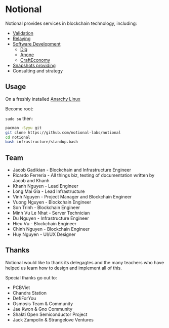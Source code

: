# Notional
Notional provides services in blockchain technology, including:

* [Validation](./validation)
* [Relaying](./relaying)
* [Software Development](./development)
   * [Dig](https://github.com/notional-labs/dig)
   * [Anone](https://github.com/notional-labs/an1)
   * [CraftEconomy](https://github.com/notional-labs/craft) 
* [Snapshots providing](https://snapshot.notional.ventures/)
* Consulting and strategy

## Usage
On a freshly installed [Anarchy Linux](https://anarchyinstaller.gitlab.io/) 

Become root: 

`sudo su` then:

```bash
pacman -Syyu git
git clone https://github.com/notional-labs/notional
cd notional
bash infrastructure/standup.bash
```


## Team
* Jacob Gadikian - Blockchain and Infrastructure Engineer
* Ricardo Ferreria - All things biz, testing of documentation written by Jacob and Khanh
* Khanh Nguyen - Lead Engineer
* Long Mai Gia - Lead Infrastructure
* Vinh Nguyen - Project Manager and Blockchain Engineer
* Vuong Nguyen - Blockchain Engineer
* Son Trinh - Blockchain Engineer
* Minh Vu Le Nhat - Server Technician
* Du Nguyen - Infrastructure Engineer
* Hieu Vu - Blockchain Engineer
* Chinh Nguyen - Blockchain Engineer
* Huy Nguyen - UI/UX Designer

## Thanks
Notional would like to thank its delegagtes and the many teachers who have helped us learn how to design and implement all of this.

Special thanks go out to:

* PCBViet
* Chandra Station
* DefiForYou
* Osmosis Team & Community
* Jae Kwon & Gno Community
* Shakti Open Semiconductor Project
* Jack Zampolin & Strangelove Ventures
